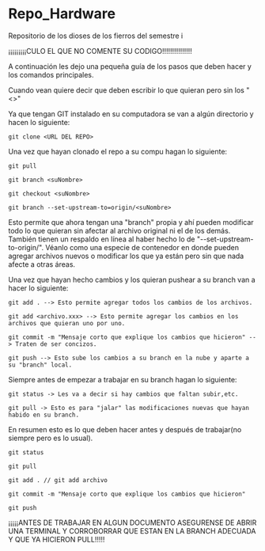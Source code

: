 # Repo_Hardware
Repositorio de los dioses de los fierros del semestre i

¡¡¡¡¡¡¡¡¡CULO EL QUE NO COMENTE SU CODIGO!!!!!!!!!!!!!!!

A continuación les dejo una pequeña guía de los pasos que deben hacer y los comandos principales.

Cuando vean <algo> quiere decir que deben escribir lo que quieran pero sin los "<>"

Ya que tengan GIT instalado en su computadora se van a algún directorio y hacen lo siguiente:

    git clone <URL DEL REPO>

Una vez que hayan clonado el repo a su compu hagan lo siguiente:

    git pull

    git branch <suNombre>

    git checkout <suNombre>

    git branch --set-upstream-to=origin/<suNombre>

Esto permite que ahora tengan una "branch" propia y ahí pueden modificar todo lo que quieran sin
afectar al archivo original ni el de los demás. También tienen un respaldo en línea al haber hecho
lo de "--set-upstream-to-origin/<suNombre>".
Véanlo como una especie de contenedor en donde pueden agregar archivos nuevos o modificar los que 
ya están pero sin que nada afecte a otras áreas.


Una vez que hayan hecho cambios y los quieran pushear a su branch van a hacer lo siguiente:

    git add . --> Esto permite agregar todos los cambios de los archivos.

    git add <archivo.xxx> --> Esto permite agregar los cambios en los archivos que quieran uno por uno.

    git commit -m "Mensaje corto que explique los cambios que hicieron" --> Traten de ser concizos.

    git push --> Esto sube los cambios a su branch en la nube y aparte a su "branch" local.


Siempre antes de empezar a trabajar en su branch hagan lo siguiente:

    git status -> Les va a decir si hay cambios que faltan subir,etc.

    git pull -> Esto es para "jalar" las modificaciones nuevas que hayan habido en su branch.


En resumen esto es lo que deben hacer antes y después de trabajar(no siempre pero es lo usual).

    git status

    git pull

    git add . // git add archivo

    git commit -m "Mensaje corto que explique los cambios que hicieron"

    git push

¡¡¡¡¡ANTES DE TRABAJAR EN ALGUN DOCUMENTO ASEGURENSE DE ABRIR UNA TERMINAL Y CORROBORRAR QUE ESTAN EN LA BRANCH ADECUADA
Y QUE YA HICIERON PULL!!!!!
